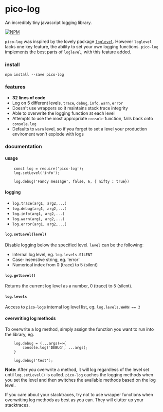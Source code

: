 # pico-log
An incredibly tiny javascript logging library.

[![NPM](https://nodei.co/npm/pico-flux.png)](https://nodei.co/npm/pico-log/)

`pico-log` was inspired by the lovely package [`loglevel`](https://www.npmjs.com/package/loglevel). However `loglevel` lacks one key feature, the ability to set your own logging functions. `pico-log` implements the best parts of `loglevel`, with this feature added.


### install

```
npm install --save pico-log
```

### features

- **32 lines of code**
- Log on 5 different levels, `trace`, `debug`, `info`, `warn`, `error`
- Doesn't use wrappers so it maintains stack trace integrity
- Able to overwrite the logging function at each level
- Attempts to use the most appropriate `console` function, falls back onto `console.log`
- Defaults to `warn` level, so if you forget to set a level your production enviroment won't explode with logs



### documentation

#### usage

```
    const log = require('pico-log');
    log.setLevel('info');

    log.debug('Fancy message', false, 6, { nifty : true})
```

#### logging

- `log.trace(arg1, arg2,...)`
- `log.debug(arg1, arg2,...)`
- `log.info(arg1, arg2,...)`
- `log.warn(arg1, arg2,...)`
- `log.error(arg1, arg2,...)`

#### `log.setLevel(level)`

Disable logging below the specified level. `level` can be the following:

- Internal log level, eg. `log.levels.SILENT`
- Case-insenstive string, eg. 'error'
- Numerical index from 0 (trace) to 5 (silent)


#### `log.getLevel()`

Returns the current log level as a number, 0 (trace) to 5 (silent).


#### `log.levels`

Access to `pico-log`s internal log level list, eg. `log.levels.WARN == 3`



#### overwriting log methods

To overwrite a log method, simply assign the function you want to run into the library, eg.

```
    log.debug = (...args)=>{
        console.log('DEBUG', ...args);
    }

    log.debug('test');
```

**Note:** After you overwrite a method, it will log regardless of the level set until `log.setLevel()` is called. `pico-log` caches the logging methods when you set the level and then switches the available methods based on the log level.

If you care about your stacktraces, try not to use wrapper functions when overwriting log methods as best as you can. They will clutter up your stacktraces.
